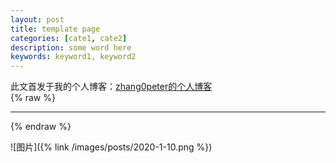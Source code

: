 ```yaml
---
layout: post
title: template page
categories: [cate1, cate2]
description: some word here
keywords: keyword1, keyword2
---
```


此文首发于我的个人博客：[zhang0peter的个人博客](https://zhang0peter.com)         
{% raw %}
***          
{% endraw %}




![图片]({% link /images/posts/2020-1-10.png %})


